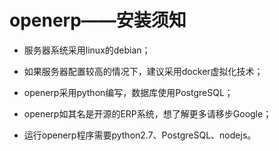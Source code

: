 # openerp——安装须知

- 服务器系统采用linux的debian；

- 如果服务器配置较高的情况下，建议采用docker虚拟化技术；

- openerp采用python编写，数据库使用PostgreSQL；

- openerp如其名是开源的ERP系统，想了解更多请移步Google；

- 运行openerp程序需要python2.7、PostgreSQL、nodejs。